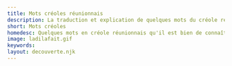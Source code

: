 ```yaml
---
title: Mots créoles réunionnais
description: La traduction et explication de quelques mots du créole réunionnais.
short: Mots créoles
homedesc: Quelques mots en créole réunionnais qu'il est bien de connaître
image: ladilafait.gif
keywords:
layout: decouverte.njk
---
```

